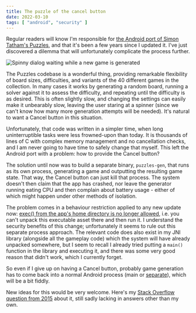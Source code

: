 ```yaml
---
title: The puzzle of the cancel button
date: 2022-03-10
tags: [ "android", "security" ]
---
```


Regular readers will know I'm responsible for [the Android port of Simon Tatham's Puzzles](/projects/android-puzzles/), and that it's been a few years since I updated it. I've just discovered a dilemma that will unfortunately complicate the process further.

<!--more-->

![Spinny dialog waiting while a new game is generated](/images/20220310-generating-game.png?classes=foo)

The Puzzles codebase is a wonderful thing, providing remarkable flexibility of board sizes, difficulties, and variants of the 40 different games in the collection. In many cases it works by generating a random board, running a solver against it to assess the difficulty, and repeating until the difficulty is as desired. This is often slightly slow, and changing the settings can easily make it unbearably slow, leaving the user staring at a spinner (since we can't know how many more generation attempts will be needed). It's natural to want a Cancel button in this situation.

Unfortunately, that code was written in a simpler time, when long uninterruptible tasks were less frowned-upon than today. It is thousands of lines of C with complex memory management and no cancellation checks, and I am never going to have time to safely change that myself. This left the Android port with a problem: how to provide the Cancel button?

The solution until now was to build a separate binary, `puzzles-gen`, that runs as its own process, generating a game and outputting the resulting game state. That way, the Cancel button can just kill that process. The system doesn't then claim that the app has crashed, nor leave the generator running eating CPU and then complain about battery usage - either of which might happen under other methods of isolation.

The problem comes in a behaviour restriction applied to any new update now: [exec() from the app's home directory is no longer allowed](https://developer.android.com/about/versions/10/behavior-changes-10#execute-permission), i.e. you can't unpack this executable asset there and then run it. I understand the security benefits of this change; unfortunately it seems to rule out this separate process approach. The relevant code does also exist in my JNI library (alongside all the gameplay code) which the system will have already unpacked somewhere, but I seem to recall I already tried putting a `main()` function in the library and executing it, and there was some very good reason that didn't work, which I currently forget.

So even if I give up on having a Cancel button, probably game generation has to come back into a normal Android process (main or [separate](https://developer.android.com/guide/topics/manifest/service-element.html#proc)), which will be a bit fiddly.

New ideas for this would be very welcome. Here's my [Stack Overflow question from 2015](https://stackoverflow.com/q/31440067/6540) about it, still sadly lacking in answers other than my own.
